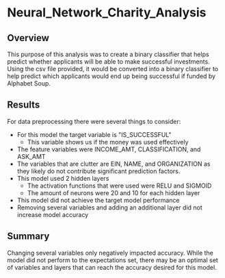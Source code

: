 # Neural_Network_Charity_Analysis

## Overview

This purpose of this analysis was to create a binary classifier that helps predict whether applicants will be able to make successful investments. Using the csv file provided, it would be converted into a binary classifier to help predict which applicants would end up being successful if funded by Alphabet Soup.

## Results

For data preprocessing there were several things to consider:
* For this model the target variable is "IS_SUCCESSFUL"
  * This variable shows us if the money was used effectively
* The feature variables were INCOME_AMT, CLASSIFICATION, and ASK_AMT
* The variables that are clutter are EIN, NAME, and ORGANIZATION as they likely do not contribute significant prediction factors.
* This model used 2 hidden layers
  * The activation functions that were used were RELU and SIGMOID
  * The amount of neurons were 20 and 10 for each hidden layer
* This model did not achieve the target model performance
* Removing several variables and adding an additional layer did not increase model accuracy

## Summary

Changing several variables only negatively impacted accuracy. While the model did not perform to the expectations set, there may be an optimal set of variables and layers that can reach the accuracy desired for this model.


